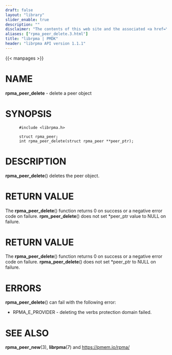 ```yaml
---
draft: false
layout: "library"
slider_enable: true
description: ""
disclaimer: "The contents of this web site and the associated <a href=\"https://github.com/pmem\">GitHub repositories</a> are BSD-licensed open source."
aliases: ["rpma_peer_delete.3.html"]
title: "librpma | PMDK"
header: "librpma API version 1.1.1"
---
```

{{< manpages >}}

[comment]: <> (SPDX-License-Identifier: BSD-3-Clause)
[comment]: <> (Copyright 2020-2023, Intel Corporation)

# NAME

**rpma_peer_delete** - delete a peer object

# SYNOPSIS

          #include <librpma.h>

          struct rpma_peer;
          int rpma_peer_delete(struct rpma_peer **peer_ptr);

# DESCRIPTION

**rpma_peer_delete**() deletes the peer object.

# RETURN VALUE

The **rpma_peer_delete**() function returns 0 on success or a negative
error code on failure. **rpm_peer_delete**() does not set \*peer_ptr
value to NULL on failure.

# RETURN VALUE

The **rpma_peer_delete**() function returns 0 on success or a negative
error code on failure. **rpma_peer_delete**() does not set \*peer_ptr to
NULL on failure.

# ERRORS

**rpma_peer_delete**() can fail with the following error:

-   RPMA_E\_PROVIDER - deleting the verbs protection domain failed.

# SEE ALSO

**rpma_peer_new**(3), **librpma**(7) and https://pmem.io/rpma/
